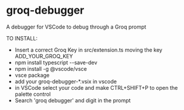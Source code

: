 # groq-debugger
A debugger for VSCode to debug through a Groq prompt

TO INSTALL:

- Insert a correct Groq Key in src/extension.ts moving the key ADD_YOUR_GROQ_KEY
- npm install typescript --save-dev
- npm install -g @vscode/vsce 
- vsce package
- add your groq-debugger-*.vsix in vscode 
- in VSCode select your code and make CTRL+SHIFT+P to open the palette control
- Search 'groq debugger' and digit in the prompt
